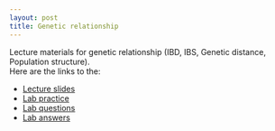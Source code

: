 ```yaml
---
layout: post
title: Genetic relationship
---
```

Lecture materials for genetic relationship (IBD, IBS, Genetic distance, Population structure).  
Here are the links to the:  
* [Lecture slides](https://github.com/cjyang-work/lecture/tree/main/2024_genetic_relationship)  
* [Lab practice](https://cjyang-work.github.io/genetic_relationship_lab/)
* [Lab questions](https://cjyang-work.github.io/genetic_relationship_lab_questions/)  
* [Lab answers](https://cjyang-work.github.io/genetic_relationship_lab_answers/)  
